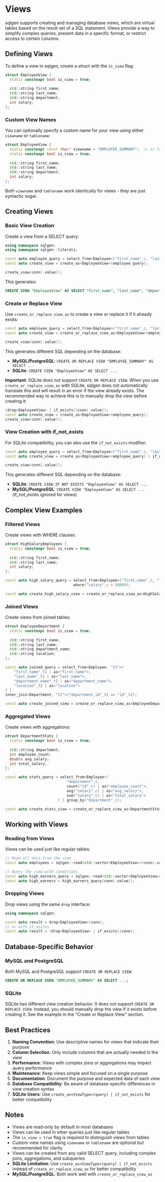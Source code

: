 # Views

sqlgen supports creating and managing database views, which are virtual tables based on the result set of a SQL statement. Views provide a way to simplify complex queries, present data in a specific format, or restrict access to certain columns.

## Defining Views

To define a view in sqlgen, create a struct with the `is_view` flag:

```cpp
struct EmployeeView {
  static constexpr bool is_view = true;
  
  std::string first_name;
  std::string last_name;
  std::string department;
  int salary;
};
```

### Custom View Names

You can optionally specify a custom name for your view using either `viewname` or `tablename`:

```cpp
struct EmployeeView {
  static constexpr const char* viewname = "EMPLOYEE_SUMMARY";  // or tablename = "EMPLOYEE_SUMMARY"
  static constexpr bool is_view = true;
  
  std::string first_name;
  std::string last_name;
  std::string department;
  int salary;
};
```

Both `viewname` and `tablename` work identically for views - they are just syntactic sugar.

## Creating Views

### Basic View Creation

Create a view from a SELECT query:

```cpp
using namespace sqlgen;
using namespace sqlgen::literals;

const auto employee_query = select_from<Employee>("first_name"_c, "last_name"_c, "department"_c, "salary"_c);
const auto create_view = create_as<EmployeeView>(employee_query);

create_view(conn).value();
```

This generates:

```sql
CREATE VIEW "EmployeeView" AS SELECT "first_name", "last_name", "department", "salary" FROM "Employee";
```

### Create or Replace View

Use `create_or_replace_view_as` to create a view or replace it if it already exists:

```cpp
const auto employee_query = select_from<Employee>("first_name"_c, "last_name"_c, "department"_c, "salary"_c);
const auto create_view = create_or_replace_view_as<EmployeeView>(employee_query);

create_view(conn).value();
```

This generates different SQL depending on the database:

- **MySQL/PostgreSQL**: `CREATE OR REPLACE VIEW "EMPLOYEE_SUMMARY" AS SELECT ...`
- **SQLite**: `CREATE VIEW "EmployeeView" AS SELECT ...`

**Important**: SQLite does not support `CREATE OR REPLACE VIEW`. When you use `create_or_replace_view_as` with SQLite, sqlgen does not automatically translate this and will result in an error if the view already exists. The recommended way to achieve this is to manually drop the view before creating it:

```cpp
(drop<EmployeeView> | if_exists)(conn).value();
const auto create_view = create_as<EmployeeView>(employee_query);
create_view(conn).value();
```

### View Creation with if_not_exists

For SQLite compatibility, you can also use the `if_not_exists` modifier:

```cpp
const auto employee_query = select_from<Employee>("first_name"_c, "last_name"_c, "department"_c, "salary"_c);
const auto create_view = create_as<EmployeeView>(employee_query) | if_not_exists;

create_view(conn).value();
```

This generates different SQL depending on the database:

- **SQLite**: `CREATE VIEW IF NOT EXISTS "EmployeeView" AS SELECT ...`
- **MySQL/PostgreSQL**: `CREATE VIEW "EmployeeView" AS SELECT ...` (if_not_exists ignored for views)

## Complex View Examples

### Filtered Views

Create views with WHERE clauses:

```cpp
struct HighSalaryEmployees {
  static constexpr bool is_view = true;
  
  std::string first_name;
  std::string last_name;
  int salary;
};

const auto high_salary_query = select_from<Employee>("first_name"_c, "last_name"_c, "salary"_c) |
                               where("salary"_c > 50000);

const auto create_high_salary_view = create_or_replace_view_as<HighSalaryEmployees>(high_salary_query);
```

### Joined Views

Create views from joined tables:

```cpp
struct EmployeeDepartment {
  static constexpr bool is_view = true;
  
  std::string first_name;
  std::string last_name;
  std::string department_name;
  std::string location;
};

const auto joined_query = select_from<Employee, "t1">(
    "first_name"_t1 | as<"first_name">,
    "last_name"_t1 | as<"last_name">,
    "department_name"_t2 | as<"department_name">,
    "location"_t2 | as<"location">
) |
inner_join<Department, "t2">("department_id"_t1 == "id"_t2);

const auto create_joined_view = create_or_replace_view_as<EmployeeDepartment>(joined_query);
```

### Aggregated Views

Create views with aggregations:

```cpp
struct DepartmentStats {
  static constexpr bool is_view = true;
  
  std::string department;
  int employee_count;
  double avg_salary;
  int total_salary;
};

const auto stats_query = select_from<Employee>(
                            "department"_c,
                            count("id"_c) | as<"employee_count">,
                            avg("salary"_c) | as<"avg_salary">,
                            sum("salary"_c) | as<"total_salary">
                        ) | group_by("department"_c);

const auto create_stats_view = create_or_replace_view_as<DepartmentStats>(stats_query);
```

## Working with Views

### Reading from Views

Views can be used just like regular tables:

```cpp
// Read all data from the view
const auto employees = sqlgen::read<std::vector<EmployeeView>>(conn).value();

// Query the view with conditions
const auto high_earners_query = sqlgen::read<std::vector<EmployeeView>> | where("salary"_c > 75000);
const auto high_earners = high_earners_query(conn).value();
```

### Dropping Views

Drop views using the same `drop` interface:

```cpp
using namespace sqlgen;

const auto result = drop<EmployeeView>(conn);
// or with if_exists
const auto result = (drop<EmployeeView> | if_exists)(conn);
```

## Database-Specific Behavior

### MySQL and PostgreSQL

Both MySQL and PostgreSQL support `CREATE OR REPLACE VIEW`:

```sql
CREATE OR REPLACE VIEW "EMPLOYEE_SUMMARY" AS SELECT ...;
```

### SQLite

SQLite has different view creation behavior. It does not support `CREATE OR REPLACE VIEW`. Instead, you should manually drop the view if it exists before creating it. See the example in the "Create or Replace View" section.

## Best Practices

1. **Naming Convention**: Use descriptive names for views that indicate their purpose
2. **Column Selection**: Only include columns that are actually needed in the view
3. **Performance**: Views with complex joins or aggregations may impact query performance
4. **Maintenance**: Keep views simple and focused on a single purpose
5. **Documentation**: Document the purpose and expected data of each view
6. **Database Compatibility**: Be aware of database-specific differences in view creation syntax
7. **SQLite Users**: Use `create_as<ViewType>(query) | if_not_exists` for better compatibility

## Notes

- Views are read-only by default in most databases
- Views can be used in other queries just like regular tables
- The `is_view = true` flag is required to distinguish views from tables
- Custom view names using `viewname` or `tablename` are optional but recommended for clarity
- Views can be created from any valid SELECT query, including complex joins, aggregations, and subqueries
- **SQLite Limitation**: Use `create_as<ViewType>(query) | if_not_exists` instead of `create_or_replace_view_as` for better compatibility
- **MySQL/PostgreSQL**: Both work well with `create_or_replace_view_as` 